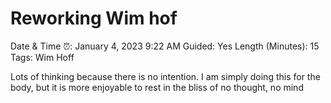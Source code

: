 # Reworking Wim hof

Date & Time ⏰: January 4, 2023 9:22 AM
Guided: Yes
Length (Minutes): 15
Tags: Wim Hoff

Lots of thinking because there is no intention. I am simply doing this for the body, but it is more enjoyable to rest in the bliss of no thought, no mind